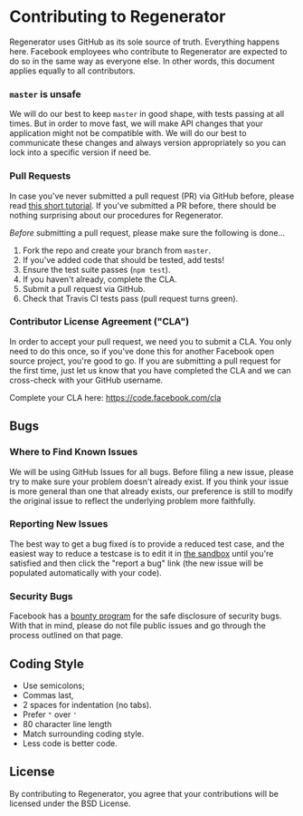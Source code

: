 # Contributing to Regenerator

Regenerator uses GitHub as its sole source of truth. Everything happens
here. Facebook employees who contribute to Regenerator are expected to do
so in the same way as everyone else. In other words, this document applies
equally to all contributors.

### `master` is unsafe

We will do our best to keep `master` in good shape, with tests passing at
all times. But in order to move fast, we will make API changes that your
application might not be compatible with. We will do our best to
communicate these changes and always version appropriately so you can lock
into a specific version if need be.

### Pull Requests

In case you've never submitted a pull request (PR) via GitHub before,
please read [this short
tutorial](https://help.github.com/articles/creating-a-pull-request). If
you've submitted a PR before, there should be nothing surprising about our
procedures for Regenerator.

*Before* submitting a pull request, please make sure the following is done…

1. Fork the repo and create your branch from `master`.
2. If you've added code that should be tested, add tests!
3. Ensure the test suite passes (`npm test`).
4. If you haven't already, complete the CLA.
5. Submit a pull request via GitHub.
6. Check that Travis CI tests pass (pull request turns green).

### Contributor License Agreement ("CLA")

In order to accept your pull request, we need you to submit a CLA. You
only need to do this once, so if you've done this for another Facebook
open source project, you're good to go. If you are submitting a pull
request for the first time, just let us know that you have completed the
CLA and we can cross-check with your GitHub username.

Complete your CLA here: <https://code.facebook.com/cla>

## Bugs

### Where to Find Known Issues

We will be using GitHub Issues for all bugs. Before filing a new issue,
please try to make sure your problem doesn't already exist. If you think
your issue is more general than one that already exists, our preference is
still to modify the original issue to reflect the underlying problem more
faithfully.

### Reporting New Issues

The best way to get a bug fixed is to provide a reduced test case, and the
easiest way to reduce a testcase is to edit it in [the
sandbox](http://facebook.github.io/regenerator/) until you're satisfied
and then click the "report a bug" link (the new issue will be populated
automatically with your code).

### Security Bugs

Facebook has a [bounty program](https://www.facebook.com/whitehat/) for
the safe disclosure of security bugs. With that in mind, please do not
file public issues and go through the process outlined on that page.

## Coding Style

* Use semicolons;
* Commas last,
* 2 spaces for indentation (no tabs).
* Prefer `"` over `'`
* 80 character line length
* Match surrounding coding style.
* Less code is better code.

## License

By contributing to Regenerator, you agree that your contributions will be
licensed under the BSD License.
